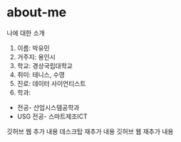 # about-me
나에 대한 소개

1. 이름: 박유민
1. 거주지: 용인시
1. 학교: 경상국립대학교
1. 취미: 테니스, 수영
1. 진로: 데이터 사이언티스트
1. 학과: 
- 전공- 산업시스템공학과
- USG 전공- 스마트제조ICT

깃허브 웹 추가 내용 
데스크탑 재추가 내용
깃허브 웹 재추가 내용
